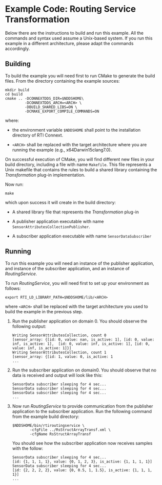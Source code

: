 # Example Code: Routing Service Transformation

Below there are the instructions to build and run this example. All the
commands and syntax used assume a Unix-based system. If you run this example in
a different architecture, please adapt the commands accordingly.

## Building

To build the example you will need first to run CMake to generate the build
files. From the directory containing the example sources:
```
mkdir build
cd build
cmake .. -DCONNEXTDDS_DIR=$NDDSHOME\
         -DCONNEXTDDS_ARCH=<ARCH> \
         -DBUILD_SHARED_LIBS=ON \
         -DCMAKE_EXPORT_COMPILE_COMMANDS=ON
```

where:

- the environment variable `$NDDSHOME` shall point to the installation
  directory of RTI Connext.

- `<ARCH>` shall be replaced with the target architecture where you are
  running the example (e.g., x64Darwin15clang7.0).

On successful execution of CMake, you will find different new files in your
build directory, including a file with name `Makefile`. This file represents
a Unix makefile that contains the rules to build a shared library containing
the *Transformation* plug-in implementation.

Now run:
```
make
```

which upon success it will create in the build directory:

- A shared library file that represents the *Transformation* plug-in

- A publisher application  executable with name
  `SensorAttributesCollectionPublisher`.

- A subscriber application executable with name `SensorDataSubscriber`

## Running

To run this example you will need an instance of the publisher application, and
instance of the subscriber application, and an instance of *RoutingService*.

To run *RoutingService*, you will need first to set up your environment as
follows:
```
export RTI_LD_LIBRARY_PATH=$NDDSHOME/lib/<ARCH>
```

where `<ARCH>` shall be replaced with the target architecture you used to
build the example in the previous step.


1. Run the publisher application on domain 0. You should observe the following
   output:
   ```
   Writing SensorAttributesCollection, count 0
   [sensor_array: {[id: 0, value: nan, is_active: 1], [id: 0, value: inf, is_active: 1],  [id: 0, value: inf, is_active: 1], [id: 0, value: inf, is_active: 1]}]
   Writing SensorAttributesCollection, count 1
   [sensor_array: {[id: 1, value: 0, is_active: 1
   ...
   ```

2. Run the subscriber application on domain0. You should observe that no data
   is received and output will look like this:
   ```
   SensorData subscriber sleeping for 4 sec...
   SensorData subscriber sleeping for 4 sec...
   SensorData subscriber sleeping for 4 sec...
   ...
   ```

3. Now run *RoutingService* to provide communication from the publisher
   application to the subscriber application.  Run the following command from
   the example build directory:
   ```
   $NDDSHOME/bin/rtiroutingservice \
           -cfgFile ../RsStructArrayTransf.xml \
           -cfgName RsStructArrayTransf
   ```

   You should see how the subscriber application now receives samples with the
   follow:
   ```
   SensorData subscriber sleeping for 4 sec...
   [id: {1, 1, 1, 1}, value: {0, 1, 2, 3}, is_active: {1, 1, 1, 1}]
   SensorData subscriber sleeping for 4 sec...
   [id: {2, 2, 2, 2}, value: {0, 0.5, 1, 1.5}, is_active: {1, 1, 1, 1}]
   ...
   ```
